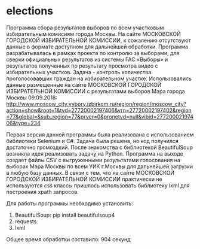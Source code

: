 # elections
Программа сбора результатов выборов по всем участковым избирательным комисиям города Москвы.
На сайте МОСКОВСКОЙ ГОРОДСКОЙ ИЗБИРАТЕЛЬНОЙ КОМИССИИ, к сожалению отсутствуют данные в формате
доступном для дальнейшей обработки. Программа разрабатывалась в рамках проекта по контролю за выборами, для
сверки официальных результатов из системы ГАС «Выборы» и результатов полученных по результату просмотра
видео с избирательных участков. Задача - контроль количества проголосовавших граждан на избирательном участке.
Использовались данные размещенные на сайте МОСКОВСКОЙ ГОРОДСКОЙ ИЗБИРАТЕЛЬНОЙ КОМИССИИ
с результатами выборов Мэра города Москвы 09.09.2018:
http://www.moscow_city.vybory.izbirkom.ru/region/region/moscow_city?action=show&root=1&tvd=27720002197406&vrn=27720002197402&region=77&global=&sub_region=77&prver=0&pronetvd=null&vibid=27720002197406&type=234

Первая версия данной программы была реализована с использованием библиотеки Selenium и C#.
Задача была решена, но код получился достаточно громоздкий.
После знакомства с библиотекой BeautifulSoup возникла идея реализовать задачу на Python.
Программа на выходе создает файлы CSV с выгруженными результатами голосования на выборах Мэра Москвы
по всем УИК г.Москвы для дальнейшей загрузки в любую базу данных.
В связи с тем, что на сайте МОСКОВСКОЙ ГОРОДСКОЙ ИЗБИРАТЕЛЬНОЙ КОМИССИИ практически не используются css классы
пришлось использовать библиотеку lxml для построения xpath запросов.

Для работы программы необходимо установить:
1) BeautifulSoup:
        pip install beautifulsoup4
2) requests
3) lxml

Общее время обработки составило: 904 секунд




